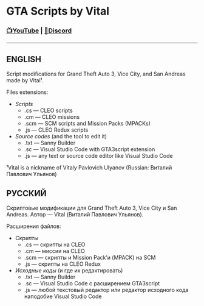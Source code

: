 # GTA Scripts by Vital
### [📺YouTube](https://www.youtube.com/c/VitalRUS13/featured) | [💬Discord](https://discord.com/invite/saFJVhF)
---
## ENGLISH
Script modifications for Grand Theft Auto 3, Vice City, and San Andreas made by Vital¹.

Files extensions:
* _Scripts_
  * .cs — CLEO scripts
  * .cm — CLEO missions
  * .scm — SCM scripts and Mission Packs (MPACKs)
  * .js — CLEO Redux scripts
* _Source codes_ (and the tool to edit it)
  * .txt — Sanny Builder
  * .sc — Visual Studio Code with GTA3script extension
  * .js — any text or source code editor like Visual Studio Code

¹Vital is a nickname of Vitaly Pavlovich Ulyanov (Russian: Виталий Павлович Ульянов)

## РУССКИЙ
Скриптовые модификации для Grand Theft Auto 3, Vice City и San Andreas. Автор — Vital (Виталий Павлович Ульянов).

Расширения файлов:
* _Скрипты_
  * .cs — скрипты на CLEO
  * .cm — миссии на CLEO
  * .scm — скрипты и Mission Pack’и (MPACK) на SCM
  * .js — скрипты на CLEO Redux
* _Исходные коды_ (и где их редактировать)
  * .txt — Sanny Builder
  * .sc — Visual Studio Code с расширением GTA3script
  * .js — любой текстовый редактор или редактор исходного кода наподобие Visual Studio Code
